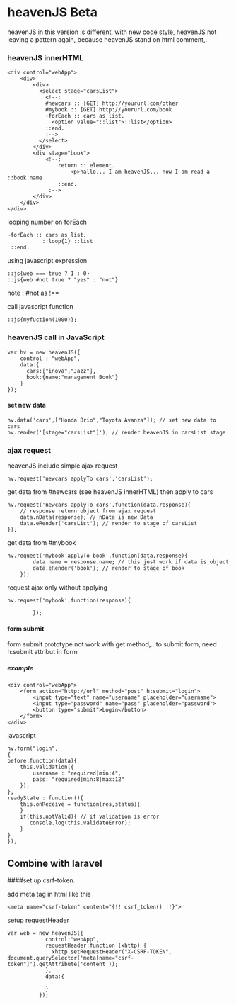 # heavenJS Beta
heavenJS in this version is different, with new code style, heavenJS not leaving a pattern again, because heavenJS stand on html comment,.
 
### heavenJS innerHTML
    <div control="webApp">
        <div>
            <div>
              <select stage="carsList">
                <!--:
                #newcars :: [GET] http://yoururl.com/other
                #mybook :: [GET] http://yoururl.com/book
                ~forEach :: cars as list.
                  <option value="::list">::list</option>
                ::end.
                :-->
              </select>
            </div>
            <div stage="book">
                <!--:
                    return :: element.
                        <p>hallo,.. I am heavenJS,.. now I am read a ::book.name
                    ::end.
                 :-->
            </div>
        </div>
    </div>
    
looping number on forEach
    
    ~forEach :: cars as list.
               ::loop{1} ::list
     ::end.
                    
using javascript expression

    ::js{web === true ? 1 : 0}
    ::js{web #not true ? "yes" : "not"}
    
note : #not as !== 

call javascript function

    ::js{myfuction(1000)};

### heavenJS call in JavaScript

    var hv = new heavenJS({
        control : "webApp",
        data:{
          cars:["inova","Jazz"],
          book:{name:"management Book"}
        }
    });
    
#### set new data
    
    hv.data('cars',["Honda Brio","Toyota Avanza"]); // set new data to cars
    hv.render('[stage="carsList"]'); // render heavenJS in carsList stage
    
    
### ajax request
heavenJS include simple ajax request

    hv.request('newcars applyTo cars','carsList');

get data from #newcars (see heavenJS innerHTML) then apply to cars

    hv.request('newcars applyTo cars',function(data,response){
        // response return object from ajax request
        data.nData(response); // nData is new Data
        data.eRender('carsList'); // render to stage of carsList
    });
    
get data from #mybook
    
    hv.request('mybook applyTo book',function(data,response){
            data.name = response.name; // this just work if data is object
            data.eRender('book'); // render to stage of book
        });
        
request ajax only without applying

    hv.request('mybook',function(response){
                
            });
                
#### form submit
form submit prototype not work with get method,..
to submit form, need h:submit attribut in form

##### example

    <div control="webApp">
        <form action="http://url" method="post" h:submit="login">
            <input type="text" name="username" placeholder="username">
            <input type="password" name="pass" placeholder="password">
            <button type="submit">Login</button>
        </form>
    </div>
    
javascript
    
    hv.form("login",
    {
    before:function(data){
        this.validation({
            username : "required|min:4",
            pass: "required|min:8|max:12"
        });
    },
    readyState : function(){
        this.onReceive = function(res,status){
        }
        if(this.notValid){ // if validation is error
           console.log(this.validateError);
        }
    }
    });
    
## Combine with laravel
####set up csrf-token. 

add meta tag in html like this

    <meta name="csrf-token" content="{!! csrf_token() !!}">
    
setup requestHeader
    
    var web = new heavenJS({
                control:"webApp",
                requestHeader:function (xhttp) {
                  xhttp.setRequestHeader("X-CSRF-TOKEN", document.querySelector('meta[name="csrf-token"]').getAttribute('content'));
                },
                data:{
                  
                }
              });
    

